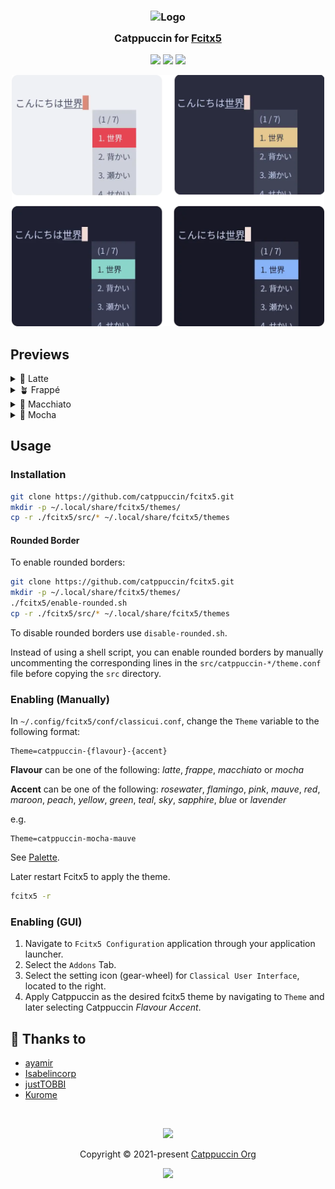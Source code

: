 <h3 align="center">
	<img src="https://raw.githubusercontent.com/catppuccin/catppuccin/main/assets/logos/exports/1544x1544_circle.png" width="100" alt="Logo"/><br/>
	<img src="https://raw.githubusercontent.com/catppuccin/catppuccin/main/assets/misc/transparent.png" height="30" width="0px"/>
	Catppuccin for <a href="https://fcitx-im.org">Fcitx5</a>
	<img src="https://raw.githubusercontent.com/catppuccin/catppuccin/main/assets/misc/transparent.png" height="30" width="0px"/>
</h3>

<p align="center">
    <a href="https://github.com/catppuccin/fcitx5/stargazers"><img src="https://img.shields.io/github/stars/catppuccin/fcitx5?colorA=363a4f&colorB=b7bdf8&style=for-the-badge"></a>
    <a href="https://github.com/catppuccin/fcitx5/issues"><img src="https://img.shields.io/github/issues/catppuccin/fcitx5?colorA=363a4f&colorB=f5a97f&style=for-the-badge"></a>
    <a href="https://github.com/catppuccin/fcitx5/contributors"><img src="https://img.shields.io/github/contributors/catppuccin/fcitx5?colorA=363a4f&colorB=a6da95&style=for-the-badge"></a>
</p>

<p align="center">
  <img src="assets/preview.webp" width="500">
</p>

## Previews

<details>
<summary>🌻 Latte</summary>
<img src="assets/latte.webp"/>
<img src="assets/latte-rounded.webp"/>
</details>
<details>
<summary>🪴 Frappé</summary>
<img src="assets/frappe.webp"/>
<img src="assets/frappe-rounded.webp"/>
</details>
<details>
<summary>🌺 Macchiato</summary>
<img src="assets/macchiato.webp"/>
<img src="assets/macchiato-rounded.webp"/>
</details>
<details>
<summary>🌿 Mocha</summary>
<img src="assets/mocha.webp"/>
<img src="assets/mocha-rounded.webp"/>
</details>

## Usage

### Installation

```sh
git clone https://github.com/catppuccin/fcitx5.git
mkdir -p ~/.local/share/fcitx5/themes/
cp -r ./fcitx5/src/* ~/.local/share/fcitx5/themes
```

#### Rounded Border

To enable rounded borders:

```sh
git clone https://github.com/catppuccin/fcitx5.git
mkdir -p ~/.local/share/fcitx5/themes/
./fcitx5/enable-rounded.sh
cp -r ./fcitx5/src/* ~/.local/share/fcitx5/themes
```

To disable rounded borders use `disable-rounded.sh`.

Instead of using a shell script, you can enable rounded borders by manually uncommenting the corresponding lines in the `src/catppuccin-*/theme.conf` file before copying the `src` directory.

### Enabling (Manually)

In `~/.config/fcitx5/conf/classicui.conf`, change the `Theme` variable to the following format:

```dosini
Theme=catppuccin-{flavour}-{accent}
```

**Flavour** can be one of the following: *latte*, *frappe*, *macchiato* or *mocha*

**Accent** can be one of the following: *rosewater*, *flamingo*, *pink*, *mauve*, *red*, *maroon*, *peach*, *yellow*, *green*, *teal*, *sky*, *sapphire*, *blue* or *lavender*

e.g.
```dosini
Theme=catppuccin-mocha-mauve
```

See [Palette](https://catppuccin.com/palette/).

Later restart Fcitx5 to apply the theme.

```sh
fcitx5 -r
```

### Enabling (GUI)

1. Navigate to `Fcitx5 Configuration` application through your application launcher.
2. Select the `Addons` Tab.
3. Select the setting icon (gear-wheel) for `Classical User Interface`, located to the right.
4. Apply Catppuccin as the desired fcitx5 theme by navigating to `Theme` and later selecting Catppuccin *Flavour* *Accent*.

## 💝 Thanks to

- [ayamir](https://github.com/ayamir)
- [Isabelincorp](https://github.com/isabelincorp)
- [justTOBBI](https://github.com/justTOBBI)
- [Kurome](https://github.com/kuromedayo)

&nbsp;

<p align="center"><img src="https://raw.githubusercontent.com/catppuccin/catppuccin/main/assets/footers/gray0_ctp_on_line.svg?sanitize=true" /></p>
<p align="center">Copyright &copy; 2021-present <a href="https://github.com/catppuccin" target="_blank">Catppuccin Org</a>
<p align="center"><a href="https://github.com/catppuccin/catppuccin/blob/main/LICENSE"><img src="https://img.shields.io/static/v1.svg?style=for-the-badge&label=License&message=MIT&logoColor=d9e0ee&colorA=363a4f&colorB=b7bdf8"/></a></p>

